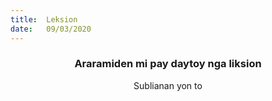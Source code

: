 ```yaml
---
title:  Leksion
date:   09/03/2020
---
```


### <center>Araramiden mi pay daytoy nga liksion</center>
<center>Sublianan yon to</center>
